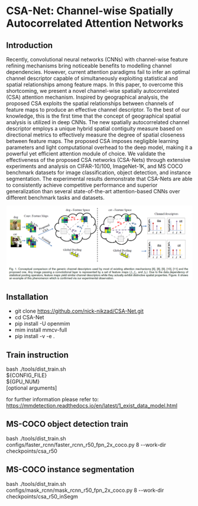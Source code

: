 # CSA-Net: Channel-wise Spatially Autocorrelated Attention Networks

## Introduction
Recently, convolutional neural networks (CNNs) with channel-wise feature refining mechanisms bring noticeable benefits to modelling channel dependencies. However, current attention paradigms fail to infer an optimal channel descriptor capable of simultaneously exploiting statistical and spatial relationships among feature maps. In this paper, to overcome this shortcoming, we present a novel channel-wise spatially autocorrelated (CSA) attention mechanism. Inspired by geographical analysis, the proposed CSA exploits the spatial relationships between channels of feature maps to produce an effective channel descriptor. To the best of our knowledge, this is the first time that the concept of geographical spatial analysis is utilized in deep CNNs. The new spatially autocorrelated channel descriptor employs a unique hybrid spatial contiguity measure based on directional metrics to effectively measure the degree of spatial closeness between feature maps. The proposed CSA imposes negligible learning parameters and light computational overhead to the deep model, making it a powerful yet efficient attention module of choice. We validate the effectiveness of the proposed CSA networks (CSA-Nets) through extensive experiments and analysis on CIFAR-10/100, ImageNet-1K, and MS COCO benchmark datasets for image classification, object detection, and instance segmentation. The experimental results demonstrate that CSA-Nets are able to consistently achieve competitive performance and superior generalization than several state-of-the-art attention-based CNNs over different benchmark tasks and datasets.

<div align="center">
  <img src="CSA/csa_model.png" />
</div>

## Installation
- git clone https://github.com/nick-nikzad/CSA-Net.git
- cd CSA-Net
- pip install -U openmim
- mim install mmcv-full
- pip install -v -e .

## Train instruction
bash ./tools/dist_train.sh \
    ${CONFIG_FILE} \
    ${GPU_NUM} \
    [optional arguments]

for further information please refer to: https://mmdetection.readthedocs.io/en/latest/1_exist_data_model.html
## MS-COCO object detection train
bash ./tools/dist_train.sh configs/faster_rcnn/faster_rcnn_r50_fpn_2x_coco.py 8 --work-dir checkpoints/csa_r50

## MS-COCO instance segmentation
bash ./tools/dist_train.sh configs/mask_rcnn/mask_rcnn_r50_fpn_2x_coco.py 8 --work-dir checkpoints/csa_r50_inSegm
